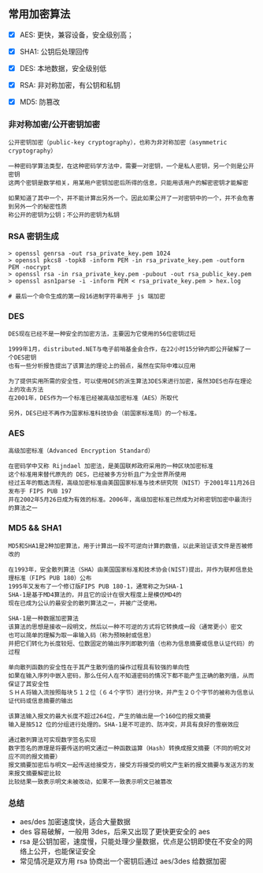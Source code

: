 
## 常用加密算法


- [x] AES: 更快，兼容设备，安全级别高；
- [x] SHA1: 公钥后处理回传
- [x] DES: 本地数据，安全级别低
- [x] RSA: 非对称加密，有公钥和私钥
- [x] MD5: 防篡改


### 非对称加密/公开密钥加密

	公开密钥加密（public-key cryptography），也称为非对称加密（asymmetric cryptography）
	
	一种密码学算法类型，在这种密码学方法中，需要一对密钥，一个是私人密钥，另一个则是公开密钥
	这两个密钥是数学相关，用某用户密钥加密后所得的信息，只能用该用户的解密密钥才能解密
	
	如果知道了其中一个，并不能计算出另外一个。因此如果公开了一对密钥中的一个，并不会危害到另外一个的秘密性质
	称公开的密钥为公钥；不公开的密钥为私钥
	
### RSA 密钥生成

	> openssl genrsa -out rsa_private_key.pem 1024
	> openssl pkcs8 -topk8 -inform PEM -in rsa_private_key.pem -outform PEM -nocrypt
	> openssl rsa -in rsa_private_key.pem -pubout -out rsa_public_key.pem
	> openssl asn1parse -i -inform PEM < rsa_private_key.pem > hex.log
	
	# 最后一个命令生成的第一段16进制字符串用于 js 端加密

### DES

	DES现在已经不是一种安全的加密方法，主要因为它使用的56位密钥过短
	
	1999年1月，distributed.NET与电子前哨基金会合作，在22小时15分钟内即公开破解了一个DES密钥
	也有一些分析报告提出了该算法的理论上的弱点，虽然在实际中难以应用
	
	为了提供实用所需的安全性，可以使用DES的派生算法3DES来进行加密，虽然3DES也存在理论上的攻击方法
	在2001年，DES作为一个标准已经被高级加密标准（AES）所取代
	
	另外，DES已经不再作为国家标准科技协会（前国家标准局）的一个标准。

### AES

	高级加密标准（Advanced Encryption Standard）
	
	在密码学中又称 Rijndael 加密法，是美国联邦政府采用的一种区块加密标准
	这个标准用来替代原先的 DES，已经被多方分析且广为全世界所使用
	经过五年的甄选流程，高级加密标准由美国国家标准与技术研究院（NIST）于2001年11月26日发布于 FIPS PUB 197
	并在2002年5月26日成为有效的标准。2006年，高级加密标准已然成为对称密钥加密中最流行的算法之一

### MD5 && SHA1

	MD5和SHA1是2种加密算法，用于计算出一段不可逆向计算的数值，以此来验证该文件是否被修改的

	在1993年，安全散列算法（SHA）由美国国家标准和技术协会(NIST)提出，并作为联邦信息处理标准（FIPS PUB 180）公布
	1995年又发布了一个修订版FIPS PUB 180-1，通常称之为SHA-1
	SHA-1是基于MD4算法的，并且它的设计在很大程度上是模仿MD4的
	现在已成为公认的最安全的散列算法之一，并被广泛使用。
	
	SHA-1是一种数据加密算法
	该算法的思想是接收一段明文，然后以一种不可逆的方式将它转换成一段（通常更小）密文
	也可以简单的理解为取一串输入码（称为预映射或信息）
	并把它们转化为长度较短、位数固定的输出序列即散列值（也称为信息摘要或信息认证代码）的过程
	
	单向散列函数的安全性在于其产生散列值的操作过程具有较强的单向性
	如果在输入序列中嵌入密码，那么任何人在不知道密码的情况下都不能产生正确的散列值，从而保证了其安全性
	ＳＨＡ将输入流按照每块５１２位（６４个字节）进行分块，并产生２０个字节的被称为信息认证代码或信息摘要的输出
	
	该算法输入报文的最大长度不超过264位，产生的输出是一个160位的报文摘要
	输入是按512 位的分组进行处理的。SHA-1是不可逆的、防冲突，并具有良好的雪崩效应
	
	通过散列算法可实现数字签名实现
	数字签名的原理是将要传送的明文通过一种函数运算（Hash）转换成报文摘要（不同的明文对应不同的报文摘要）
	报文摘要加密后与明文一起传送给接受方，接受方将接受的明文产生新的报文摘要与发送方的发来报文摘要解密比较
	比较结果一致表示明文未被改动，如果不一致表示明文已被篡改

### 总结

* aes/des 加密速度快，适合大量数据
* des 容易破解，一般用 3des，后来又出现了更快更安全的 aes
* rsa 是公钥加密，速度慢，只能处理少量数据，优点是公钥即使在不安全的网络上公开，也能保证安全
* 常见情况是双方用 rsa 协商出一个密钥后通过 aes/3des 给数据加密
